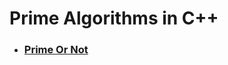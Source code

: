 # **Prime Algorithms in C++**

- ### **[Prime Or Not](https://github.com/rudra-404/DSA/tree/main/Prime/Prime%20Or%20Not)**